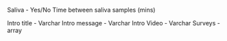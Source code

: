 Saliva - Yes/No
Time between saliva samples (mins)

Intro title - Varchar
Intro message - Varchar
Intro Video - Varchar
Surveys - array
